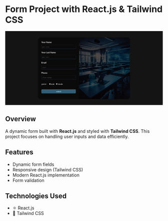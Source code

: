 # Form Project with React.js & Tailwind CSS

<!-- 🚧 **This project is currently under development** 🚧 -->

![screenshot](/src/Components/assets/Screenshot%202025-04-12%20070402.png)

## Overview
A dynamic form built with **React.js** and styled with **Tailwind CSS**. This project focuses on handling user inputs and data efficiently.

## Features
- Dynamic form fields
- Responsive design (Tailwind CSS)
- Modern React.js implementation
- Form validation

## Technologies Used
- ⚛️ React.js
- 🎨 Tailwind CSS